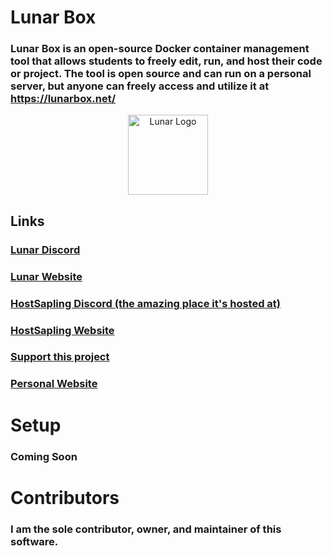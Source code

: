 # Lunar Box
### Lunar Box is an open-source Docker container management tool that allows students to freely edit, run, and host their code or project. The tool is open source and can run on a personal server, but anyone can freely access and utilize it at https://lunarbox.net/

<p align="center">
    <img width="128px" alt="Lunar Logo" src="https://cdn.discordapp.com/attachments/771419285092171878/771731802657521694/Untitled-1.png">
</p>

## Links
### [Lunar Discord](https://discord.gg/UCrwUaJ)
### [Lunar Website](https://lunarbox.net/)
### [HostSapling Discord (the amazing place it's hosted at)](https://discord.gg/tvPkE6G)
### [HostSapling Website](https://hostsapling.net/)
### [Support this project](https://paypal.me/infoupgraders/)
### [Personal Website](https://infoupgraders.com/)

# Setup
### Coming Soon

# Contributors
### I am the sole contributor, owner, and maintainer of this software.